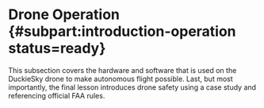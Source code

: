 # Drone Operation {#subpart:introduction-operation status=ready}

This subsection covers the hardware and software that is used on the DuckieSky drone to make autonomous flight possible. Last, but most importantly, the final lesson introduces drone safety using a case study and referencing official FAA rules.
